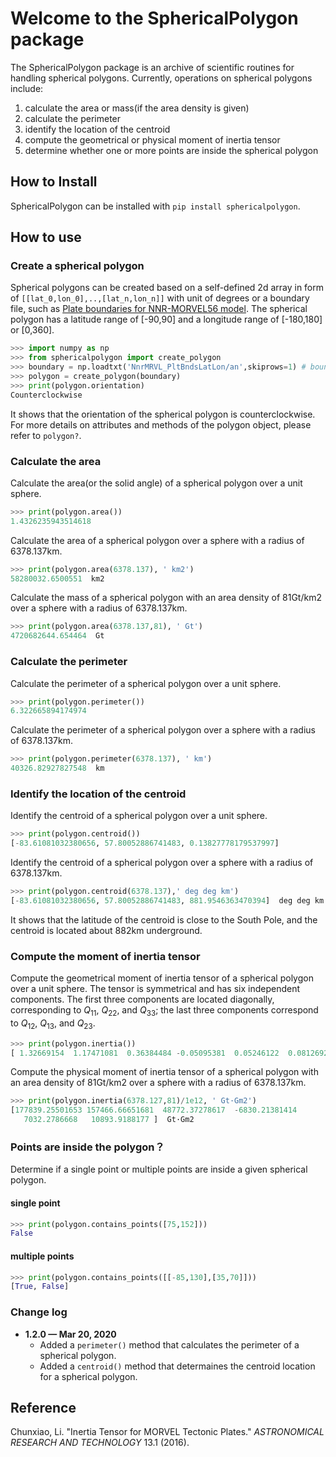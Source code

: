 

# Welcome to the SphericalPolygon package

The SphericalPolygon package is an archive of scientific routines for handling spherical polygons. Currently, operations on spherical polygons include:
1. calculate the area or mass(if the area density is given) 
2. calculate the perimeter
3. identify the location of the centroid 
4. compute the geometrical or physical moment of inertia tensor
5. determine whether one or more points are inside the spherical polygon

## How to Install

SphericalPolygon can be installed with `pip install sphericalpolygon`.

## How to use

### Create a spherical polygon

Spherical polygons can be created based on a self-defined 2d array in form of `[[lat_0,lon_0],..,[lat_n,lon_n]]` with unit of degrees or a boundary file, such as [Plate boundaries for NNR-MORVEL56 model](http://geoscience.wisc.edu/~chuck/MORVEL/PltBoundaries.html). The spherical polygon has a latitude range of [-90,90] and a longitude range of [-180,180] or [0,360].

```python
>>> import numpy as np
>>> from sphericalpolygon import create_polygon
>>> boundary = np.loadtxt('NnrMRVL_PltBndsLatLon/an',skiprows=1) # boundary for Antarctica Plate
>>> polygon = create_polygon(boundary)
>>> print(polygon.orientation)
Counterclockwise
```

It shows that the orientation of the spherical polygon is counterclockwise. For more details on attributes and methods of the polygon object, please refer to  `polygon?`.

### Calculate the area

Calculate the area(or the solid angle) of a spherical polygon over a unit sphere.

```python
>>> print(polygon.area())
1.4326235943514618
```

Calculate the area of a spherical polygon over a sphere with a radius of 6378.137km.

```python
>>> print(polygon.area(6378.137), ' km2')
58280032.6500551  km2
```

Calculate the mass of a spherical polygon with an area density of 81Gt/km2 over a sphere with a radius of 6378.137km.

```python
>>> print(polygon.area(6378.137,81), ' Gt')
4720682644.654464  Gt
```

### Calculate the perimeter

Calculate the perimeter of a spherical polygon over a unit sphere.

```python
>>> print(polygon.perimeter())
6.322665894174974
```

Calculate the perimeter of a spherical polygon over a sphere with a radius of 6378.137km.

```python
>>> print(polygon.perimeter(6378.137), ' km')
40326.82927827548  km
```

### Identify the location of the centroid

Identify the centroid of a spherical polygon over a unit sphere.

```python
>>> print(polygon.centroid())
[-83.61081032380656, 57.80052886741483, 0.13827778179537997]
```

Identify the centroid of a spherical polygon over a sphere with a radius of 6378.137km.

```python
>>> print(polygon.centroid(6378.137),' deg deg km')
[-83.61081032380656, 57.80052886741483, 881.9546363470394]  deg deg km
```

It shows that the latitude of the centroid is close to the South Pole, and the centroid is located about 882km underground.

### Compute the moment of inertia tensor

Compute the geometrical moment of inertia tensor of a spherical polygon over a unit sphere. The tensor is symmetrical and has six independent components. The first three components are located diagonally, corresponding to $Q_{11}$, $Q_{22}$, and $Q_{33}$; the last three components correspond to $Q_{12}$, $Q_{13}$, and $Q_{23}$.

```python
>>> print(polygon.inertia())
[ 1.32669154  1.17471081  0.36384484 -0.05095381  0.05246122  0.08126929]
```

Compute the physical moment of inertia tensor of a spherical polygon with an area density of 81Gt/km2 over a sphere with a radius of 6378.137km. 

```python
>>> print(polygon.inertia(6378.127,81)/1e12, ' Gt·Gm2')
[177839.25501653 157466.66651681  48772.37278617  -6830.21381414
   7032.2786668   10893.9188177 ]  Gt·Gm2
```

### Points are inside the polygon？

 Determine if a single point or multiple points are inside a given spherical polygon.

#### single point

```python
>>> print(polygon.contains_points([75,152]))
False
```

#### multiple points

```python
>>> print(polygon.contains_points([[-85,130],[35,70]]))
[True, False]
```

### Change log

- **1.2.0 — Mar 20,  2020**
  - Added a `perimeter()`  method that calculates the perimeter of a spherical polygon.
  - Added a `centroid()`  method that determaines the centroid location for a spherical polygon.

## Reference

Chunxiao, Li. "Inertia Tensor for MORVEL Tectonic Plates." *ASTRONOMICAL RESEARCH AND TECHNOLOGY* 13.1 (2016).
